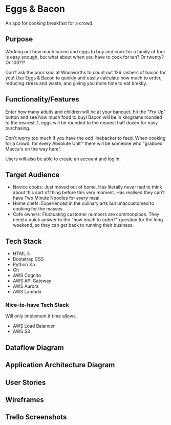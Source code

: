 # Eggs & Bacon
An app for cooking breakfast for a crowd.

## Purpose
<!-- When recently preparing for a big family reunion, I had to organise breakfast for 24 people, and needed to calculate how much bacon we would need. 24 people x3 rashers each is 72. Easy enough. But the Deli Associate at Woolworths would not appreciate having to count out 72 rashers of bacon. -->
Working out how much bacon and eggs to buy and cook for a family of four is easy enough, but what about when you have to cook for ten? Or twenty? Or 100?!?

Don't ask the poor soul at Woolworths to count out 126 rashers of bacon for you! Use Eggs & Bacon to quickly and easily calculate how much to order, reducing stress and waste, and giving you more time to eat brekky.

## Functionality/Features
Enter how many adults and children will be at your banquet, hit the "Fry Up" button and see how much food to buy! Bacon will be in kilograms rounded to the nearest .1, eggs will be rounded to the nearest half dozen for easy purchasing.

Don't worry too much if you have the odd linebacker to feed. When cooking for a crowd, for every Absolute Unit™ there will be someone who "grabbed Macca's on the way here".

Users will also be able to create an account and log in.

## Target Audience
* Novice cooks: Just moved out of home. Has literally never had to think about this sort of thing before this very moment. Has realised they can't have Two Minute Noodles for *every* meal.
* Home chefs: Experienced in the culinary arts but unaccustomed to cooking for the masses.
* Cafe owners: Fluctuating customer numbers are commonplace. They need a quick answer to the "how much to order?" question for the long weekend, so they can get back to running their business.

## Tech Stack

* HTML 5
* Bootstrap CSS
* Python 3.x
* Git
* AWS Cognito
* AWS API Gateway
* AWS Aurora
* AWS Lambda

### Nice-to-have Tech Stack
Will only implement if time allows.
* AWS Load Balancer
* AWS S3

## Dataflow Diagram

## Application Architecture Diagram

## User Stories


## Wireframes

## Trello Screenshots